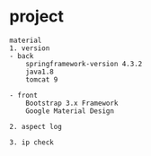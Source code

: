 # project
	
	material
	1. version 
	- back
		springframework-version 4.3.2 
		java1.8
		tomcat 9
		
	- front
		Bootstrap 3.x Framework
		Google Material Design
	
	2. aspect log
	
	3. ip check
